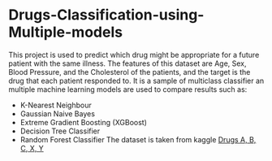 # Drugs-Classification-using-Multiple-models
This project is used to predict which drug might be appropriate for a future patient with the same illness. The features of this dataset are Age, Sex, Blood Pressure, and the Cholesterol of the patients, and the target is the drug that each patient responded to.
It is a sample of multiclass classifier an multiple machine learning models are used to compare results such as:
- K-Nearest Neighbour
- Gaussian Naive Bayes
- Extreme Gradient Boosting (XGBoost)
- Decision Tree Classifier
- Random Forest Classifier
The dataset is taken from kaggle [Drugs A, B, C, X, Y](https://www.kaggle.com/pablomgomez21/drugs-a-b-c-x-y-for-decision-trees)

